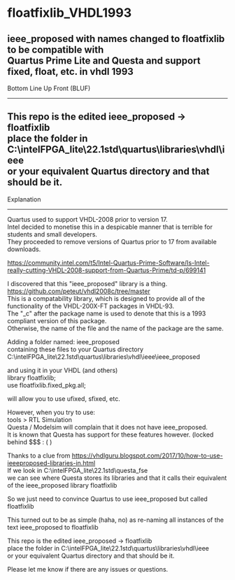 # floatfixlib_VHDL1993
ieee_proposed with names changed to floatfixlib to be compatible with  
Quartus Prime Lite and Questa and support fixed, float, etc. in vhdl 1993
------------------------------------------------------------------------------------------------------------------------------------
Bottom Line Up Front (BLUF)
***************************

This repo is the edited ieee_proposed → floatfixlib  
place the folder in C:\intelFPGA_lite\22.1std\quartus\libraries\vhdl\ieee  
or your equivalent Quartus directory and that should be it.
------------------------------------------------------------------------------------

Explanation
***********
Quartus used to support VHDL-2008 prior to version 17.  
Intel decided to monetise this in a despicable manner that is terrible for students and small developers.  
They proceeded to remove versions of Quartus prior to 17 from available downloads.

https://community.intel.com/t5/Intel-Quartus-Prime-Software/Is-Intel-really-cutting-VHDL-2008-support-from-Quartus-Prime/td-p/699141


I discovered that this "ieee_proposed" library is a thing.  
https://github.com/peteut/vhdl2008c/tree/master  
This is a compatability library, which is designed to provide all of the functionality of the VHDL-200X-FT packages in VHDL-93.  
The "_c" after the package name is used to denote that this is a 1993 compliant version of this package.  
Otherwise, the name of the file and the name of the package are the same.

Adding a folder named: ieee_proposed  
containing these files to your Quartus directory  
C:\intelFPGA_lite\22.1std\quartus\libraries\vhdl\ieee\ieee_proposed

and using it in your VHDL (and others)  
    library floatfixlib;  
    use floatfixlib.fixed_pkg.all;  

will allow you to use ufixed, sfixed, etc.  

However, when you try to use:  
tools > RTL Simulation  
Questa / Modelsim will complain that it does not have ieee_proposed.  
It is known that Questa has support for these features however. (locked behind $$$ : (  ) 

Thanks to a clue from https://vhdlguru.blogspot.com/2017/10/how-to-use-ieeeproposed-libraries-in.html  
If we look in C:\intelFPGA_lite\22.1std\questa_fse  
we can see where Questa stores its libraries and that it calls their equivalent of the ieee_proposed library floatfixlib  

So we just need to convince Quartus to use ieee_proposed but called floatfixlib  

This turned out to be as simple (haha, no) as re-naming all instances of the text ieee_proposed to floatfixlib  

This repo is the edited ieee_proposed → floatfixlib  
place the folder in C:\intelFPGA_lite\22.1std\quartus\libraries\vhdl\ieee  
or your equivalent Quartus directory and that should be it.  

Please let me know if there are any issues or questions.  
